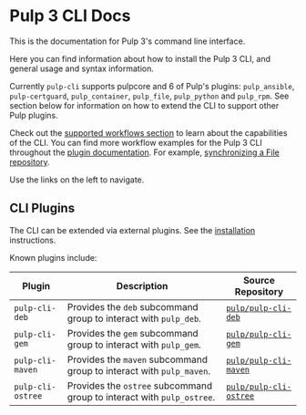 # Pulp 3 CLI Docs

This is the documentation for Pulp 3's command line interface.

Here you can find information about how to install the Pulp 3 CLI, and general usage and syntax information.

Currently `pulp-cli` supports pulpcore and 6 of Pulp's plugins: `pulp_ansible`, `pulp-certguard`, `pulp_container`, `pulp_file`, `pulp_python` and `pulp_rpm`.
See section below for information on how to extend the CLI to support other Pulp plugins.

Check out the [supported workflows section](supported_workflows) to learn about the capabilities of the CLI.
You can find more workflow examples for the Pulp 3 CLI throughout the [plugin documentation](https://docs.pulpproject.org/pulpcore/plugins/index.html).
For example, [synchronizing a File repository](https://docs.pulpproject.org/pulp_file/workflows/sync.html).

Use the links on the left to navigate.

## CLI Plugins

The CLI can be extended via external plugins.
See the [installation](installation) instructions.

Known plugins include:

| Plugin | Description | Source Repository |
| --- | --- | --- |
| `pulp-cli-deb` | Provides the `deb` subcommand group to interact with `pulp_deb`. | [`pulp/pulp-cli-deb`](https://github.com/pulp/pulp-cli-deb) |
| `pulp-cli-gem` | Provides the `gem` subcommand group to interact with `pulp_gem`. | [`pulp/pulp-cli-gem`](https://github.com/pulp/pulp-cli-gem) |
| `pulp-cli-maven` | Provides the `maven` subcommand group to interact with `pulp_maven`. | [`pulp/pulp-cli-maven`](https://github.com/pulp/pulp-cli-maven) |
| `pulp-cli-ostree` | Provides the `ostree` subcommand group to interact with `pulp_ostree`. | [`pulp/pulp-cli-ostree`](https://github.com/pulp/pulp-cli-ostree) |
